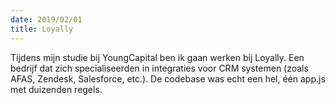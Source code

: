 ```yaml
---
date: 2019/02/01
title: Loyally
---
```


Tijdens mijn studie bij YoungCapital ben ik gaan werken bij Loyally. Een bedrijf dat zich specialiseerden in integraties voor CRM systemen (zoals AFAS, Zendesk, Salesforce, etc.).
De codebase was echt een hel, één app.js met duizenden regels.
